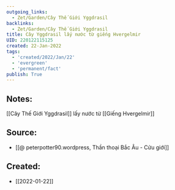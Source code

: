 ```yaml
---
outgoing_links:
  - Zet/Garden/Cây Thế Giới Yggdrasil
backlinks:
  - Zet/Garden/Cây Thế Giới Yggdrasil
title: Cây Yggdrasil lấy nước từ giếng Hvergelmir
UID: 220122115125
created: 22-Jan-2022
tags:
  - 'created/2022/Jan/22'
  - 'evergreen'
  - 'permanent/fact'
publish: True
---
```

## Notes:
[[Cây Thế Giới Yggdrasil]] lấy nước từ [[Giếng Hvergelmir]]

## Source:
- [[@ peterpotter90.wordpress, Thần thoại Bắc Âu - Cửu giới]]


## Created:
- [[2022-01-22]]
